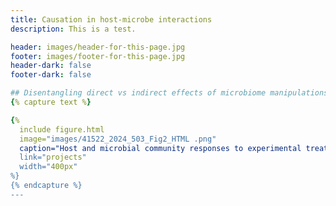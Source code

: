 ```yaml
---
title: Causation in host-microbe interactions
description: This is a test.

header: images/header-for-this-page.jpg
footer: images/footer-for-this-page.jpg
header-dark: false
footer-dark: false

## Disentangling direct vs indirect effects of microbiome manipulations in a habitat-forming marine holobiont
{% capture text %}

{%
  include figure.html
  image="images/41522_2024_503_Fig2_HTML .png"
  caption="Host and microbial community responses to experimental treatments within the inoculation experiment (Clockwise from topleft); A Host photosynthetic yield; B Absolute abundance of the 16 S rRNA gene within each treatment over time obtained with qPCR; C nMDS based on the Bray-Curtis measure on square root transformed absolute abundances of ASVs on the algal surface across treatments (stress =0.0736). Treatments are: (AB2) Antibiotic mix 2; (AB2 + CI) Antibiotic mix 2 plus control inoculant (Vibrio chagasii); (AB2 + TI) Antibiotic mix 2. error bars are means +/− SE, n = 3."
  link="projects"
  width="400px"
%}
{% endcapture %}
---
```

​

